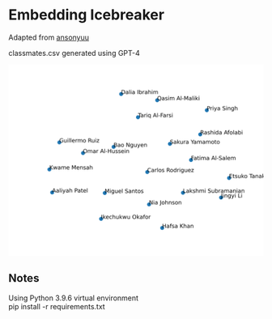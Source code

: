# Embedding Icebreaker

Adapted from [ansonyuu](https://github.com/ansonyuu/matchmaking)  

classmates.csv generated using GPT-4  

![Sample output of script](https://github.com/gkirczen/embeddingicebreaker/blob/main/sample.png?raw=true)  

## Notes
Using Python 3.9.6 virtual environment  
pip install -r requirements.txt